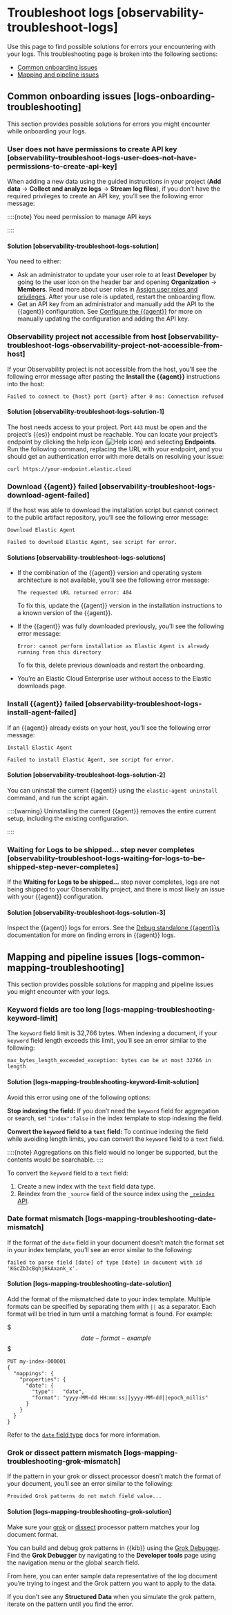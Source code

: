 # Troubleshoot logs [observability-troubleshoot-logs]

Use this page to find possible solutions for errors your encountering with your logs. This troubleshooting page is broken into the following sections:

* [Common onboarding issues](observability-troubleshoot-logs.md#logs-onboarding-troubleshooting)
* [Mapping and pipeline issues](observability-troubleshoot-logs.md#logs-common-mapping-troubleshooting)


## Common onboarding issues [logs-onboarding-troubleshooting]

This section provides possible solutions for errors you might encounter while onboarding your logs.


### User does not have permissions to create API key [observability-troubleshoot-logs-user-does-not-have-permissions-to-create-api-key]

When adding a new data using the guided instructions in your project (**Add data** → **Collect and analyze logs** → **Stream log files**), if you don’t have the required privileges to create an API key, you’ll see the following error message:

::::{note}
You need permission to manage API keys

::::



#### Solution [observability-troubleshoot-logs-solution]

You need to either:

* Ask an administrator to update your user role to at least **Developer** by going to the user icon on the header bar and opening **Organization** → **Members**. Read more about user roles in [Assign user roles and privileges](general-manage-organization.md#general-assign-user-roles). After your use role is updated, restart the onboarding flow.
* Get an API key from an administrator and manually add the API to the {{agent}} configuration. See [Configure the {{agent}}](observability-stream-log-files.md#observability-stream-log-files-step-3-configure-the-agent) for more on manually updating the configuration and adding the API key.


### Observability project not accessible from host [observability-troubleshoot-logs-observability-project-not-accessible-from-host]

If your Observability project is not accessible from the host, you’ll see the following error message after pasting the **Install the {{agent}}** instructions into the host:

```plaintext
Failed to connect to {host} port {port} after 0 ms: Connection refused
```


#### Solution [observability-troubleshoot-logs-solution-1]

The host needs access to your project. Port `443` must be open and the project’s {{es}} endpoint must be reachable. You can locate your project’s endpoint by clicking the help icon (![Help icon](../../../images/serverless-help.svg "")) and selecting **Endpoints**. Run the following command, replacing the URL with your endpoint, and you should get an authentication error with more details on resolving your issue:

```shell
curl https://your-endpoint.elastic.cloud
```


### Download {{agent}} failed [observability-troubleshoot-logs-download-agent-failed]

If the host was able to download the installation script but cannot connect to the public artifact repository, you’ll see the following error message:

```plaintext
Download Elastic Agent

Failed to download Elastic Agent, see script for error.
```


#### Solutions [observability-troubleshoot-logs-solutions]

* If the combination of the {{agent}} version and operating system architecture is not available, you’ll see the following error message:

    ```plaintext
    The requested URL returned error: 404
    ```

    To fix this, update the {{agent}} version in the installation instructions to a known version of the {{agent}}.

* If the {{agent}} was fully downloaded previously, you’ll see the following error message:

    ```plaintext
    Error: cannot perform installation as Elastic Agent is already running from this directory
    ```

    To fix this, delete previous downloads and restart the onboarding.

* You’re an Elastic Cloud Enterprise user without access to the Elastic downloads page.


### Install {{agent}} failed [observability-troubleshoot-logs-install-agent-failed]

If an {{agent}} already exists on your host, you’ll see the following error message:

```plaintext
Install Elastic Agent

Failed to install Elastic Agent, see script for error.
```


#### Solution [observability-troubleshoot-logs-solution-2]

You can uninstall the current {{agent}} using the `elastic-agent uninstall` command, and run the script again.

::::{warning}
Uninstalling the current {{agent}} removes the entire current setup, including the existing configuration.

::::



### Waiting for Logs to be shipped…​ step never completes [observability-troubleshoot-logs-waiting-for-logs-to-be-shipped-step-never-completes]

If the **Waiting for Logs to be shipped…​** step never completes, logs are not being shipped to your Observability project, and there is most likely an issue with your {{agent}} configuration.


#### Solution [observability-troubleshoot-logs-solution-3]

Inspect the {{agent}} logs for errors. See the [Debug standalone {{agent}}s](asciidocalypse://docs/docs-content/docs/reference/ingestion-tools/fleet/debug-standalone-agents.md#inspect-standalone-agent-logs) documentation for more on finding errors in {{agent}} logs.


## Mapping and pipeline issues [logs-common-mapping-troubleshooting]

This section provides possible solutions for mapping and pipeline issues you might encounter with your logs.


### Keyword fields are too long [logs-mapping-troubleshooting-keyword-limit]

The `keyword` field limit is 32,766 bytes. When indexing a document, if your `keyword` field length exceeds this limit, you’ll see an error similar to the following:

```plaintext
max_bytes_length_exceeded_exception: bytes can be at most 32766 in length
```


#### Solution [logs-mapping-troubleshooting-keyword-limit-solution]

Avoid this error using one of the following options:

**Stop indexing the field:** If you don’t need the `keyword` field for aggregation or search, set `"index":false` in the index template to stop indexing the field.

**Convert the `keyword` field to a `text` field:** To continue indexing the field while avoiding length limits, you can convert the `keyword` field to a `text` field.

::::{note}
Aggregations on this field would no longer be supported, but the contents would be searchable.
::::


To convert the `keyword` field to a `text` field:

1. Create a new index with the `text` field data type.
2. Reindex from the `_source` field of the source index using the [`_reindex` API](https://www.elastic.co/docs/api/doc/elasticsearch/operation/operation-reindex).


### Date format mismatch [logs-mapping-troubleshooting-date-mismatch]

If the format of the `date` field in your document doesn’t match the format set in your index template, you’ll see an error similar to the following:

```plaintext
failed to parse field [date] of type [date] in document with id 'KGcZb3cBqhj6kAxank_x'.
```


#### Solution [logs-mapping-troubleshooting-date-solution]

Add the format of the mismatched date to your index template. Multiple formats can be specified by separating them with `||` as a separator. Each format will be tried in turn until a matching format is found. For example:

$$$date-format-example$$$

```console
PUT my-index-000001
{
  "mappings": {
    "properties": {
      "date": {
        "type":   "date",
        "format": "yyyy-MM-dd HH:mm:ss||yyyy-MM-dd||epoch_millis"
      }
    }
  }
}
```

Refer to the [`date` field type](asciidocalypse://docs/elasticsearch/docs/reference/elasticsearch/mapping-reference/date.md) docs for more information.


### Grok or dissect pattern mismatch [logs-mapping-troubleshooting-grok-mismatch]

If the pattern in your grok or dissect processor doesn’t match the format of your document, you’ll see an error similar to the following:

```plaintext
Provided Grok patterns do not match field value...
```


#### Solution [logs-mapping-troubleshooting-grok-solution]

Make sure your [grok](asciidocalypse://docs/elasticsearch/docs/reference/ingestion-tools/enrich-processor/grok-processor.md) or [dissect](asciidocalypse://docs/elasticsearch/docs/reference/ingestion-tools/enrich-processor/dissect-processor.md) processor pattern matches your log document format.

You can build and debug grok patterns in {{kib}} using the [Grok Debugger](../../../explore-analyze/query-filter/tools/grok-debugger.md). Find the **Grok Debugger** by navigating to the **Developer tools** page using the navigation menu or the global search field.

From here, you can enter sample data representative of the log document you’re trying to ingest and the Grok pattern you want to apply to the data.

If you don’t see any **Structured Data** when you simulate the grok pattern, iterate on the pattern until you find the error.
